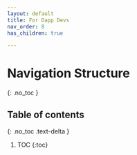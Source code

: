 ```yaml
---
layout: default
title: For Dapp Devs
nav_order: 8
has_children: true

---
```

# Navigation Structure
{: .no_toc }

## Table of contents
{: .no_toc .text-delta }

1. TOC
{:toc}


